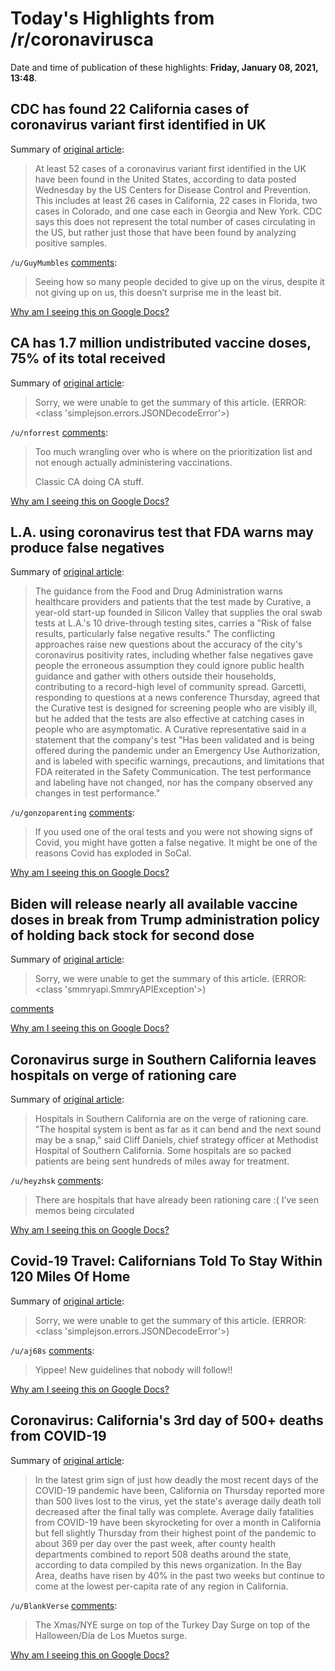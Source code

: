 # Today's Highlights from /r/coronavirusca

Date and time of publication of these highlights: **Friday, January 08, 2021, 13:48**.

## CDC has found 22 California cases of coronavirus variant first identified in UK

Summary of [original article](https://www.mercurynews.com/2021/01/07/cdc-reports-22-california-cases-of-coronavirus-variant-first-identified-in-uk/):

> At least 52 cases of a coronavirus variant first identified in the UK have been found in the United States, according to data posted Wednesday by the US Centers for Disease Control and Prevention. This includes at least 26 cases in California, 22 cases in Florida, two cases in Colorado, and one case each in Georgia and New York. CDC says this does not represent the total number of cases circulating in the US, but rather just those that have been found by analyzing positive samples.

`/u/GuyMumbles` [comments](https://www.reddit.com/r/CoronavirusCA/comments/ksdf94/cdc_has_found_22_california_cases_of_coronavirus/):

> Seeing how so many people decided to give up on the virus, despite it not giving up on us, this doesn’t surprise me in the least bit.

[Why am I seeing this on Google Docs?](https://docs.google.com/document/d/1Dc6We63vOXIZsc0op-Bt4abqkYjXzOigalQqFxmvvbM/edit?usp=sharing)

## CA has 1.7 million undistributed vaccine doses, 75% of its total received

Summary of [original article](https://www.bloomberg.com/graphics/covid-vaccine-tracker-global-distribution/):

> Sorry, we were unable to get the summary of this article. (ERROR: <class 'simplejson.errors.JSONDecodeError'>)

`/u/nforrest` [comments](https://www.reddit.com/r/CoronavirusCA/comments/kt83lo/ca_has_17_million_undistributed_vaccine_doses_75/):

> Too much wrangling over who is where on the prioritization list and not enough actually administering vaccinations.
> 
> Classic CA doing CA stuff.

[Why am I seeing this on Google Docs?](https://docs.google.com/document/d/1Dc6We63vOXIZsc0op-Bt4abqkYjXzOigalQqFxmvvbM/edit?usp=sharing)

## L.A. using coronavirus test that FDA warns may produce false negatives

Summary of [original article](https://www.latimes.com/california/story/2021-01-07/fda-warns-that-curatives-covid-19-test-used-by-the-city-of-l-a-may-be-inaccurate):

> The guidance from the Food and Drug Administration warns healthcare providers and patients that the test made by Curative, a year-old start-up founded in Silicon Valley that supplies the oral swab tests at L.A.'s 10 drive-through testing sites, carries a "Risk of false results, particularly false negative results." The conflicting approaches raise new questions about the accuracy of the city's coronavirus positivity rates, including whether false negatives gave people the erroneous assumption they could ignore public health guidance and gather with others outside their households, contributing to a record-high level of community spread. Garcetti, responding to questions at a news conference Thursday, agreed that the Curative test is designed for screening people who are visibly ill, but he added that the tests are also effective at catching cases in people who are asymptomatic. A Curative representative said in a statement that the company's test "Has been validated and is being offered during the pandemic under an Emergency Use Authorization, and is labeled with specific warnings, precautions, and limitations that FDA reiterated in the Safety Communication. The test performance and labeling have not changed, nor has the company observed any changes in test performance."

`/u/gonzoparenting` [comments](https://www.reddit.com/r/CoronavirusCA/comments/kt4bnl/la_using_coronavirus_test_that_fda_warns_may/):

> If you used one of the oral tests and you were not showing signs of Covid, you might have gotten a false negative. It might be one of the reasons Covid has exploded in SoCal.

[Why am I seeing this on Google Docs?](https://docs.google.com/document/d/1Dc6We63vOXIZsc0op-Bt4abqkYjXzOigalQqFxmvvbM/edit?usp=sharing)

## Biden will release nearly all available vaccine doses in break from Trump administration policy of holding back stock for second dose

Summary of [original article](https://www.cnn.com/2021/01/08/politics/biden-vaccine-strategy/index.html):

> Sorry, we were unable to get the summary of this article. (ERROR: <class 'smmryapi.SmmryAPIException'>)

[comments](https://www.reddit.com/r/CoronavirusCA/comments/kt8ear/biden_will_release_nearly_all_available_vaccine/)

[Why am I seeing this on Google Docs?](https://docs.google.com/document/d/1Dc6We63vOXIZsc0op-Bt4abqkYjXzOigalQqFxmvvbM/edit?usp=sharing)

## Coronavirus surge in Southern California leaves hospitals on verge of rationing care

Summary of [original article](https://www.cbsnews.com/news/covid-california-hospitals-surge-rationing-care/):

> Hospitals in Southern California are on the verge of rationing care. "The hospital system is bent as far as it can bend and the next sound may be a snap," said Cliff Daniels, chief strategy officer at Methodist Hospital of Southern California. Some hospitals are so packed patients are being sent hundreds of miles away for treatment.

`/u/heyzhsk` [comments](https://www.reddit.com/r/CoronavirusCA/comments/kt1nz3/coronavirus_surge_in_southern_california_leaves/):

> There are hospitals that have already been rationing care :( I’ve seen memos being circulated

[Why am I seeing this on Google Docs?](https://docs.google.com/document/d/1Dc6We63vOXIZsc0op-Bt4abqkYjXzOigalQqFxmvvbM/edit?usp=sharing)

## Covid-19 Travel: Californians Told To Stay Within 120 Miles Of Home

Summary of [original article](https://deadline.com/2021/01/new-california-covid-19-travel-advisory-120-miles-1234666921/):

> Sorry, we were unable to get the summary of this article. (ERROR: <class 'simplejson.errors.JSONDecodeError'>)

`/u/aj68s` [comments](https://www.reddit.com/r/CoronavirusCA/comments/ksrgfo/covid19_travel_californians_told_to_stay_within/):

> Yippee! New guidelines that nobody will follow!!

[Why am I seeing this on Google Docs?](https://docs.google.com/document/d/1Dc6We63vOXIZsc0op-Bt4abqkYjXzOigalQqFxmvvbM/edit?usp=sharing)

## Coronavirus: California's 3rd day of 500+ deaths from COVID-19

Summary of [original article](https://www.mercurynews.com/2021/01/08/coronavirus-california-records-3rd-day-of-more-than-500-covid-19-deaths):

> In the latest grim sign of just how deadly the most recent days of the COVID-19 pandemic have been, California on Thursday reported more than 500 lives lost to the virus, yet the state's average daily death toll decreased after the final tally was complete. Average daily fatalities from COVID-19 have been skyrocketing for over a month in California but fell slightly Thursday from their highest point of the pandemic to about 369 per day over the past week, after county health departments combined to report 508 deaths around the state, according to data compiled by this news organization. In the Bay Area, deaths have risen by 40% in the past two weeks but continue to come at the lowest per-capita rate of any region in California.

`/u/BlankVerse` [comments](https://www.reddit.com/r/CoronavirusCA/comments/kt8sx2/coronavirus_californias_3rd_day_of_500_deaths/):

> The Xmas/NYE surge on top of the Turkey Day Surge on top of the Halloween/Día de Los Muetos surge.

[Why am I seeing this on Google Docs?](https://docs.google.com/document/d/1Dc6We63vOXIZsc0op-Bt4abqkYjXzOigalQqFxmvvbM/edit?usp=sharing)

